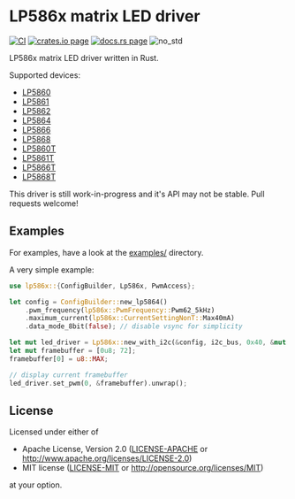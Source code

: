 # LP586x matrix LED driver
[![CI](https://github.com/markus-k/lp586x-rs/actions/workflows/rust.yml/badge.svg)](https://github.com/markus-k/lp586x-rs/actions/workflows/rust.yml)
[![crates.io page](https://img.shields.io/crates/v/lp586x.svg)](https://crates.io/crates/lp586x)
[![docs.rs page](https://docs.rs/lp586x/badge.svg)](https://docs.rs/lp586x)
![no_std](https://img.shields.io/badge/no__std-yes-blue)

LP586x matrix LED driver written in Rust.

Supported devices:
* [LP5860](https://www.ti.com/product/LP5860)
* [LP5861](https://www.ti.com/product/LP5861)
* [LP5862](https://www.ti.com/product/LP5862)
* [LP5864](https://www.ti.com/product/LP5864)
* [LP5866](https://www.ti.com/product/LP5866)
* [LP5868](https://www.ti.com/product/LP5868)
* [LP5860T](https://www.ti.com/product/LP5860T)
* [LP5861T](https://www.ti.com/product/LP5861T)
* [LP5866T](https://www.ti.com/product/LP5866T)
* [LP5868T](https://www.ti.com/product/LP5868T)

This driver is still work-in-progress and it's API may not be stable. Pull requests welcome!

## Examples

For examples, have a look at the [examples/](examples/) directory.

A very simple example:

```rust
use lp586x::{ConfigBuilder, Lp586x, PwmAccess};

let config = ConfigBuilder::new_lp5864()
    .pwm_frequency(lp586x::PwmFrequency::Pwm62_5kHz)
    .maximum_current(lp586x::CurrentSettingNonT::Max40mA)
    .data_mode_8bit(false); // disable vsync for simplicity

let mut led_driver = Lp586x::new_with_i2c(&config, i2c_bus, 0x40, &mut delay).unwrap();
let mut framebuffer = [0u8; 72];
framebuffer[0] = u8::MAX;

// display current framebuffer
led_driver.set_pwm(0, &framebuffer).unwrap();
```

## License
Licensed under either of

- Apache License, Version 2.0 ([LICENSE-APACHE](LICENSE-APACHE) or http://www.apache.org/licenses/LICENSE-2.0)
- MIT license ([LICENSE-MIT](LICENSE-MIT) or http://opensource.org/licenses/MIT)

at your option.
